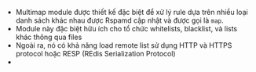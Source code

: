 - Multimap module được thiết kế đặc biệt để xử lý rule dựa trên nhiều loại danh sách khác nhau được Rspamd cập nhật và được gọi là `map`.
- Module này đặc biệt hữu ích cho tổ chức whitelists, blacklist, và lists khác thông qua files
- Ngoài ra, nó có khả năng load remote list sử dụng HTTP và HTTPS protocol hoặc RESP (REdis Serialization Protocol)
- 
